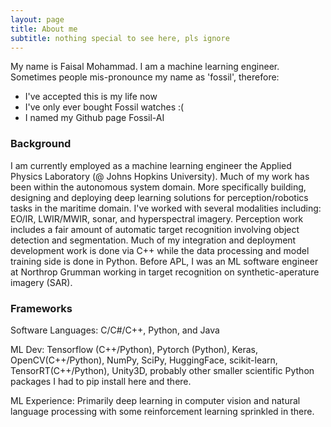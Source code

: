 ```yaml
---
layout: page
title: About me
subtitle: nothing special to see here, pls ignore
---
```


My name is Faisal Mohammad. I am a machine learning engineer. Sometimes people mis-pronounce my name as 'fossil', therefore:

- I've accepted this is my life now
- I've only ever bought Fossil watches :(
- I named my Github page Fossil-AI

### Background

<!-- To be honest, I'm having some trouble remembering right now, so why don't you just watch [my movie](https://en.wikipedia.org/wiki/The_Princess_Bride_%28film%29) and it will answer **all** your questions. -->

I am currently employed as a machine learning engineer the Applied Physics Laboratory (@ Johns Hopkins University). Much of my work has been within the autonomous system domain. More specifically building, designing and deploying deep learning solutions for perception/robotics tasks in the maritime domain. I've worked with several modalities including: EO/IR, LWIR/MWIR, sonar, and hyperspectral imagery. Perception work includes a fair amount of automatic target recognition involving object detection and segmentation. Much of my integration and deployment development work is done via C++ while the data processing and model training side is done in Python. Before APL, I was an ML software engineer at Northrop Grumman working in target recognition on synthetic-aperature imagery (SAR).

### Frameworks

Software Languages: C/C#/C++, Python, and Java

ML Dev: Tensorflow (C++/Python), Pytorch (Python), Keras, OpenCV(C++/Python), NumPy, SciPy, HuggingFace, scikit-learn, TensorRT(C++/Python), Unity3D, probably other smaller scientific Python packages I had to pip install here and there.

ML Experience: Primarily deep learning in computer vision and natural language processing with some reinforcement learning sprinkled in there.

